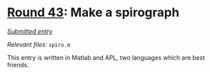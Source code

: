 # [Round 43](https://cg.esolangs.gay/43/): Make a spirograph

[*Submitted entry*](https://cg.esolangs.gay/43/#)

*Relevant files:* `spiro.m`

This entry is written in Matlab and APL, two languages which are best friends.
